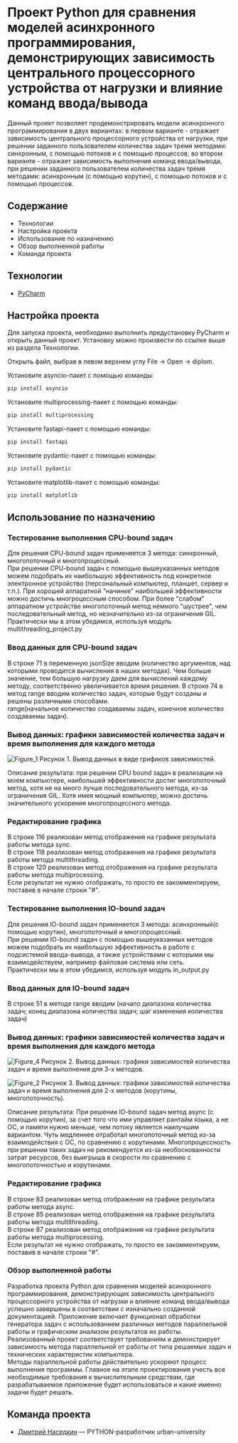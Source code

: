# Проект Python для сравнения моделей асинхронного программирования, демонстрирующих зависимость центрального процессорного устройства от нагрузки и влияние команд ввода/вывода
Данный проект позволяет продемонстрировать модели асинхронного программирования в двух вариантах:
в первом варианте - отражает зависимость центрального процессорного устройства от нагрузки, при решении заданного пользователем количества задач тремя методами: синхронным, с помощью потоков и с помощью процессов;
во втором варианте - отражает зависимость выполнения команд ввода/вывода, при решении заданного пользователем количества задач тремя методами: асинхронным (с помощью корутин), с помощью потоков и с помощью процессов.
## Содержание
- Технологии
- Настройка проекта
- Использование по назначению
- Обзор выполненной работы
- Команда проекта

## Технологии
- [PyCharm﻿](https://www.jetbrains.com/help/pycharm/installation-guide.html#standalone/)

## Настройка проекта
Для запуска проекта, необходимо выполнить предустановку PyCharm и открыть данный проект.
Установку можно произвести по ссылке выше из раздела Технологии.

Открыть файл, выбрав в левом верхнем углу File -> Open -> diplom.

Установите asyncio-пакет с помощью команды:
```sh
pip install asyncio
```

Установите multiprocessing-пакет с помощью команды:
```sh
pip install multiprocessing
```

Установите fastapi-пакет с помощью команды:
```sh
pip install fastapi
```

Установите pydantic-пакет с помощью команды:
```sh
pip install pydantic
```

Установите matplotlib-пакет с помощью команды:
```sh
pip install matplotlib
```

## Использование по назначению

### Тестирование выполнения CPU-bound задач
Для решения CPU-bound задач применяется 3 метода: синхронный, многопоточный и многопроцессный.\
При решении CPU-bound задач с помощью вышеуказанных методов можем подобрать их наибольшую эффективность под конкретное электронное устройство (персональный компьютер, планшет, сервер и т.п.). При хорошей аппаратной "начинке" наибольшей эффективности можно достичь многроцессным способом. При более "слабом" аппаратном устройстве многопоточный метод немного "шустрее", чем последовательный метод, но незначительно из-за ограничения GIL.\
Практически мы в этом убедимся, используя модуль multithreading_project.py

### Ввод данных для CPU-bound задач
В строке 71 в переменную jsonSize вводим (количество аргументов, над которыми проводится вычисления в наших методах). Чем больше значение, тем большую нагрузку даем для вычислений каждому методу, соответственно увеличивается время решения.
В строке 74 в метод range вводим количество задач, которые будут созданы и решены различными способами. \
range(начальное количество создаваемы задач, конечное количество создаваемы задач).

### Вывод данных: графики зависимостей количества задач и время выполнения для каждого метода
![Figure_1](https://github.com/user-attachments/assets/a926d745-ad7e-4944-b709-426f281413b0)
Рисунок 1. Вывод данных в виде грификов зависимостей.

Описание результата: при решении CPU bound задач в реализации на моем компьютере, наибольшей эффективности достиг многопоточный метод, хотя не на много лучше последовательного метода, из-за ограничения GIL. Хотя имея мощный компьютер, можно достичь значительного ускорения многопроцессного метода.


### Редактирование графика
В строке 116 реализован метод отображения на графике результата работы метода sync.\
В строке 118 реализован метод отображения на графике результата работы метода multithreading. \
В строке 120 реализован метод отображения на графике результата работы метода multiprocessing. \
Если результат не нужно отображать, то просто ее закомментируем, поставив в начале строки "#".

### Тестирование выполнения IO-bound задач
Для решения IO-bound задач применяется 3 метода: асинхронный(с помощью корутин), многопоточный и многопроцессный.\
При решении IO-bound задач с помощью вышеуказанных методов можем подобрать их наибольшую эффективность в работе с подсистемой ввода-вывода, а также устройствами с которыми мы взаимодействуем, например файловая система или сеть.\
Практически мы в этом убедимся, используя модуль in_output.py

### Ввод данных для IO-bound задач
В строке 51 в методе range вводим (начало диапазона количества задач; конец диапазона количества задач; шаг изменения количества задач)


###  Вывод данных: графики зависимостей количества задач и время выполнения для каждого метода
![Figure_4](https://github.com/user-attachments/assets/e3df5f5f-2c76-4701-af0e-5e6dc3c169d0)
Рисунок 2. Вывод данных: графики зависимостей количества задач и время выполнения для 3-х методов.

![Figure_2](https://github.com/user-attachments/assets/e944f0a6-dc7a-4f1c-8018-ced3a9ab0dcd)
Рисунок 3. Вывод данных: графики зависимостей количества задач и время выполнения для 2-х методов (корутины, многопоточность).

Описание результата: При решении IO-bound задач метод async (с помощью корутин), за счет того что ими управляет рантайм языка, а не ОС, и памяти нужно меньше, чем потоку является наилучшим вариантом. Чуть медленнее отработал многопоточный метод из-за взаимодействия с ОС, по сравнению с корутинами. Многопроцессность при решении таких задач не рекомендуется 
из-за необоснованности затрат ресурсов, без выигрыша в скорости по сравнению с многопоточностью и корутинами.

### Редактирование графика
В строке 83 реализован метод отображения на графике результата работы метода аsync.\
В строке 85 реализован метод отображения на графике результата работы метода multithreading. \
В строке 87 реализован метод отображения на графике результата работы метода multiprocessing. \
Если результат не нужно отображать, то просто ее закомментируем, поставив в начале строки "#".

### Обзор выполненной работы
Разработка проекта Python для сравнения моделей асинхронного программирования, демонстрирующих зависимость центрального процессорного устройства от нагрузки и влияние команд ввода/вывода успешно завершены в соответствии с изначально созданной документацией. Приложение включает функционал обработки генератора задач 
с использованием различных методов параллельной работы и графическим анализом результатов их работы. \
Реализованный проект соответствует требованиям и демонстрирует зависимость метода параллельной от работы от типа решаемых задач 
и технических характеристик компьютера.\
Методы параллельной работы действительно ускоряют процесс выполнения программы. Главное на этапе проектирования учесть все необходимые требования к вычислительным средствам, где разрабатываемое приложение будет использоваться и какие именно задачи будет решать.


## Команда проекта
- [Дмитрий Наседкин](tg://resolve?domain=@Dmitry_991) — PYTHON-разработчик urban-university


